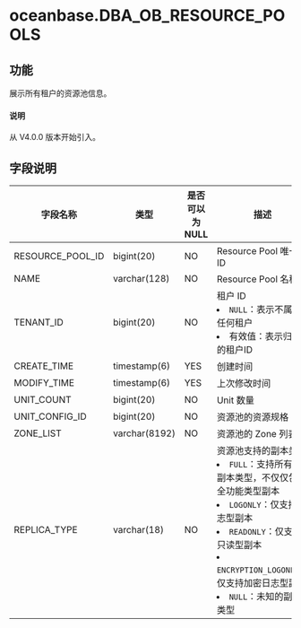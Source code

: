# oceanbase.DBA_OB_RESOURCE_POOLS

## 功能

展示所有租户的资源池信息。

<main id="notice" type='explain'>
  <h4>说明</h4>
  <p>从 V4.0.0 版本开始引入。</p>
</main>

## 字段说明

|     字段名称     |       类型       | 是否可以为 NULL |                                                                          描述                                                                           |
|--------------|----------------|------------|-------------------------------------|
| RESOURCE_POOL_ID | bigint(20)    | NO  | Resource Pool 唯一 ID                                                                              |
| NAME             | varchar(128)  | NO  | Resource Pool 名称                                                                                 |
| TENANT_ID        | bigint(20)    | NO  | 租户 ID <li> `NULL`：表示不属于任何租户   <li> 有效值：表示归属的租户ID                                       |
| CREATE_TIME      | timestamp(6)  | YES | 创建时间          |
| MODIFY_TIME      | timestamp(6)  | YES | 上次修改时间        |
| UNIT_COUNT       | bigint(20)    | NO  | Unit 数量       |
| UNIT_CONFIG_ID   | bigint(20)    | NO  | 资源池的资源规格 ID   |
| ZONE_LIST        | varchar(8192) | NO  | 资源池的 Zone 列表  |
| REPLICA_TYPE     | varchar(18)   | NO  | 资源池支持的副本类型 <li> `FULL`：支持所有的副本类型，不仅仅包括全功能类型副本   <li> `LOGONLY`：仅支持日志型副本   <li> `READONLY`：仅支持只读型副本   <li> `ENCRYPTION_LOGONLY`：仅支持加密日志型副本   <li> `NULL`：未知的副本类型    |
